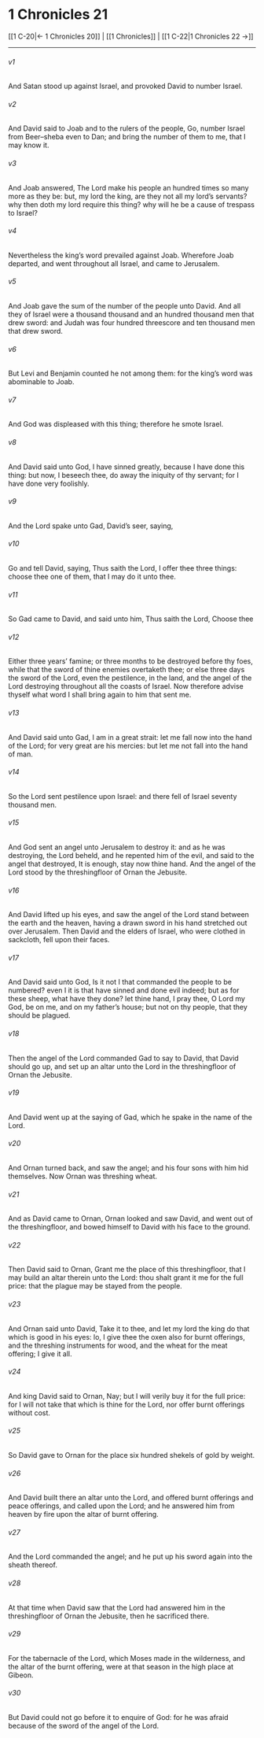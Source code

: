 # 1 Chronicles 21

[[1 C-20|← 1 Chronicles 20]] | [[1 Chronicles]] | [[1 C-22|1 Chronicles 22 →]]
***

###### v1
And Satan stood up against Israel, and provoked David to number Israel.
###### v2
And David said to Joab and to the rulers of the people, Go, number Israel from Beer–sheba even to Dan; and bring the number of them to me, that I may know it.
###### v3
And Joab answered, The Lord make his people an hundred times so many more as they be: but, my lord the king, are they not all my lord’s servants? why then doth my lord require this thing? why will he be a cause of trespass to Israel?
###### v4
Nevertheless the king’s word prevailed against Joab. Wherefore Joab departed, and went throughout all Israel, and came to Jerusalem.
###### v5
And Joab gave the sum of the number of the people unto David. And all they of Israel were a thousand thousand and an hundred thousand men that drew sword: and Judah was four hundred threescore and ten thousand men that drew sword.
###### v6
But Levi and Benjamin counted he not among them: for the king’s word was abominable to Joab.
###### v7
And God was displeased with this thing; therefore he smote Israel.
###### v8
And David said unto God, I have sinned greatly, because I have done this thing: but now, I beseech thee, do away the iniquity of thy servant; for I have done very foolishly.
###### v9
And the Lord spake unto Gad, David’s seer, saying,
###### v10
Go and tell David, saying, Thus saith the Lord, I offer thee three things: choose thee one of them, that I may do it unto thee.
###### v11
So Gad came to David, and said unto him, Thus saith the Lord, Choose thee
###### v12
Either three years’ famine; or three months to be destroyed before thy foes, while that the sword of thine enemies overtaketh thee; or else three days the sword of the Lord, even the pestilence, in the land, and the angel of the Lord destroying throughout all the coasts of Israel. Now therefore advise thyself what word I shall bring again to him that sent me.
###### v13
And David said unto Gad, I am in a great strait: let me fall now into the hand of the Lord; for very great are his mercies: but let me not fall into the hand of man.
###### v14
So the Lord sent pestilence upon Israel: and there fell of Israel seventy thousand men.
###### v15
And God sent an angel unto Jerusalem to destroy it: and as he was destroying, the Lord beheld, and he repented him of the evil, and said to the angel that destroyed, It is enough, stay now thine hand. And the angel of the Lord stood by the threshingfloor of Ornan the Jebusite.
###### v16
And David lifted up his eyes, and saw the angel of the Lord stand between the earth and the heaven, having a drawn sword in his hand stretched out over Jerusalem. Then David and the elders of Israel, who were clothed in sackcloth, fell upon their faces.
###### v17
And David said unto God, Is it not I that commanded the people to be numbered? even I it is that have sinned and done evil indeed; but as for these sheep, what have they done? let thine hand, I pray thee, O Lord my God, be on me, and on my father’s house; but not on thy people, that they should be plagued.
###### v18
Then the angel of the Lord commanded Gad to say to David, that David should go up, and set up an altar unto the Lord in the threshingfloor of Ornan the Jebusite.
###### v19
And David went up at the saying of Gad, which he spake in the name of the Lord.
###### v20
And Ornan turned back, and saw the angel; and his four sons with him hid themselves. Now Ornan was threshing wheat.
###### v21
And as David came to Ornan, Ornan looked and saw David, and went out of the threshingfloor, and bowed himself to David with his face to the ground.
###### v22
Then David said to Ornan, Grant me the place of this threshingfloor, that I may build an altar therein unto the Lord: thou shalt grant it me for the full price: that the plague may be stayed from the people.
###### v23
And Ornan said unto David, Take it to thee, and let my lord the king do that which is good in his eyes: lo, I give thee the oxen also for burnt offerings, and the threshing instruments for wood, and the wheat for the meat offering; I give it all.
###### v24
And king David said to Ornan, Nay; but I will verily buy it for the full price: for I will not take that which is thine for the Lord, nor offer burnt offerings without cost.
###### v25
So David gave to Ornan for the place six hundred shekels of gold by weight.
###### v26
And David built there an altar unto the Lord, and offered burnt offerings and peace offerings, and called upon the Lord; and he answered him from heaven by fire upon the altar of burnt offering.
###### v27
And the Lord commanded the angel; and he put up his sword again into the sheath thereof.
###### v28
At that time when David saw that the Lord had answered him in the threshingfloor of Ornan the Jebusite, then he sacrificed there.
###### v29
For the tabernacle of the Lord, which Moses made in the wilderness, and the altar of the burnt offering, were at that season in the high place at Gibeon.
###### v30
But David could not go before it to enquire of God: for he was afraid because of the sword of the angel of the Lord. 
